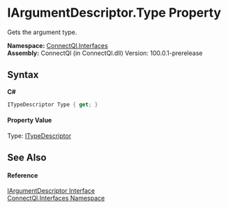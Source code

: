 # IArgumentDescriptor.Type Property 
 

Gets the argument type.

**Namespace:**&nbsp;<a href="N_ConnectQl_Interfaces">ConnectQl.Interfaces</a><br />**Assembly:**&nbsp;ConnectQl (in ConnectQl.dll) Version: 100.0.1-prerelease

## Syntax

**C#**<br />
``` C#
ITypeDescriptor Type { get; }
```


#### Property Value
Type: <a href="T_ConnectQl_Interfaces_ITypeDescriptor">ITypeDescriptor</a>

## See Also


#### Reference
<a href="T_ConnectQl_Interfaces_IArgumentDescriptor">IArgumentDescriptor Interface</a><br /><a href="N_ConnectQl_Interfaces">ConnectQl.Interfaces Namespace</a><br />
